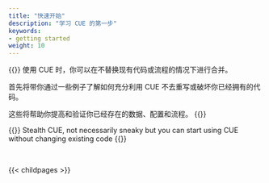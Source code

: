 ```yaml
---
title: "快速开始"
description: "学习 CUE 的第一步"
keywords:
- getting started
weight: 10
---
```


{{<lead>}}
使用 CUE 时，你可以在不替换现有代码或流程的情况下进行合并。

首先将带你通过一些例子了解如何充分利用 CUE 不去重写或破坏你已经拥有的代码。

这些将帮助你提高和验证你已经存在的数据、配置和流程。
{{</lead>}}

{{<quote author="Roger Peppe">}}
Stealth CUE, not necessarily sneaky but you can start using CUE without changing existing code
{{</quote>}}

<br>

{{< childpages >}}

